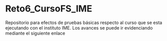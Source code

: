 # Reto6_CursoFS_IME
Repositorio para efectos de pruebas básicas respecto al curso que se esta ejecutando con el instituto IME. Los avances se puede ir evidenciando mediante el siguiente enlace

